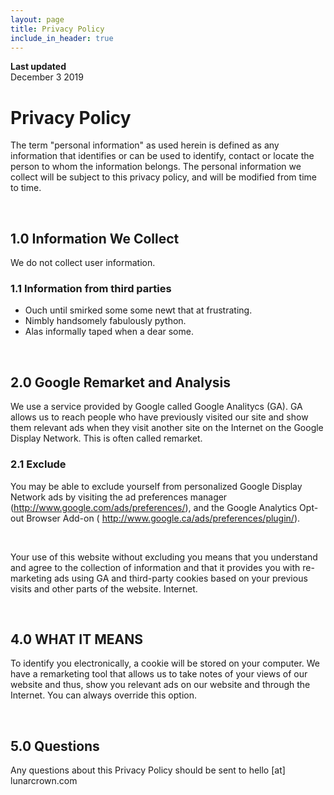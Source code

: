 ```yaml
---
layout: page
title: Privacy Policy
include_in_header: true
---
```


**Last updated**  
December 3 2019

# Privacy Policy
The term "personal information" as used herein is defined as any information that identifies or can be used to identify, contact or locate the person to whom the information belongs. The personal information we collect will be subject to this privacy policy, and will be modified from time to time.


<br>

## 1.0 Information We Collect
We do not collect user information.

### 1.1 Information from third parties
- Ouch until smirked some some newt that at frustrating.
- Nimbly handsomely fabulously python.
- Alas informally taped when a dear some.

<br>

## 2.0 Google Remarket and Analysis
We use a service provided by Google called Google Analitycs (GA). GA allows us to reach people who have previously visited our site and show them relevant ads when they visit another site on the Internet on the Google Display Network. This is often called remarket.

### 2.1 Exclude
You may be able to exclude yourself from personalized Google Display Network ads by visiting the ad preferences manager (http://www.google.com/ads/preferences/), and the Google Analytics Opt-out Browser Add-on ( http://www.google.ca/ads/preferences/plugin/).



<br>

Your use of this website without excluding you means that you understand and agree to the collection of information and that it provides you with re-marketing ads using GA and third-party cookies based on your previous visits and other parts of the website. Internet.

<br>

## 4.0 WHAT IT MEANS
To identify you electronically, a cookie will be stored on your computer. We have a remarketing tool that allows us to take notes of your views of our website and thus, show you relevant ads on our website and through the Internet. You can always override this option.

<br>

## 5.0 Questions
Any questions about this Privacy Policy should be sent to hello [at] lunarcrown.com
